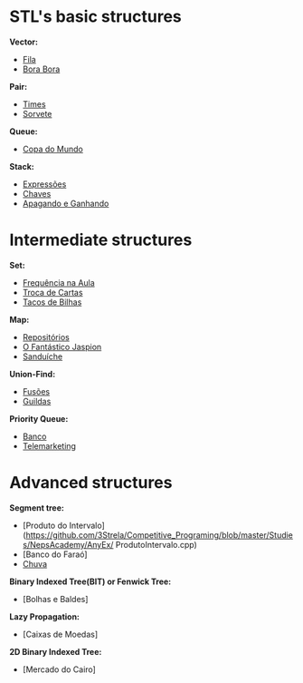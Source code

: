 # STL's basic structures
**Vector:**
- [Fila](https://github.com/3Strela/Competitive_Programing/blob/master/Studies/NepsAcademy/AnyEx/Operacoes.cpp)
- [Bora Bora](https://github.com/3Strela/Competitive_Programing/blob/master/Studies/NepsAcademy/AnyEx/CriteriosDivisibilidadeIII.cpp)

**Pair:**
- [Times](https://github.com/3Strela/Competitive_Programing/blob/master/Studies/NepsAcademy/AnyEx/Times.cpp)
- [Sorvete](https://github.com/3Strela/Competitive_Programing/blob/master/Studies/NepsAcademy/AnyEx/Sorvete.cpp)

**Queue:**
- [Copa do Mundo](https://github.com/3Strela/Competitive_Programing/blob/master/Studies/NepsAcademy/AnyEx/CopaMundo2010.cpp)

**Stack:**
- [Expressões](https://github.com/3Strela/Competitive_Programing/blob/master/Studies/NepsAcademy/AnyEx/Expressoes.cpp)
- [Chaves](https://github.com/3Strela/Competitive_Programing/blob/master/Studies/NepsAcademy/AnyEx/Chaves.cpp)
- [Apagando e Ganhando](https://github.com/3Strela/Competitive_Programing/blob/master/Studies/NepsAcademy/AnyEx/Apagando&Ganhando.cpp)

# Intermediate structures
**Set:**
- [Frequência na Aula](https://github.com/3Strela/Competitive_Programing/blob/master/Studies/NepsAcademy/AnyEx/FrequenciaAula.cpp)
- [Troca de Cartas](https://github.com/3Strela/Competitive_Programing/blob/master/Studies/NepsAcademy/AnyEx/TrocaCartas.cpp)
- [Tacos de Bilhas](https://github.com/3Strela/Competitive_Programing/blob/master/Studies/NepsAcademy/AnyEx/TacosBilhar.cpp)

**Map:**
- [Repositórios](https://github.com/3Strela/Competitive_Programing/blob/master/Studies/NepsAcademy/AnyEx/Repositorios.cpp)
- [O Fantástico Jaspion](https://github.com/3Strela/Competitive_Programing/blob/master/Studies/NepsAcademy/AnyEx/Jaspion.cpp)
- [Sanduíche](https://github.com/3Strela/Competitive_Programing/blob/master/Studies/NepsAcademy/AnyEx/Sanduiche.cpp)

**Union-Find:**
- [Fusões](https://github.com/3Strela/Competitive_Programing/blob/master/Studies/NepsAcademy/AnyEx/Fusoes.cpp)
- [Guildas](https://github.com/3Strela/Competitive_Programing/blob/master/Studies/NepsAcademy/AnyEx/Guildas.cpp)

**Priority Queue:**
- [Banco](https://github.com/3Strela/Competitive_Programing/blob/master/Studies/NepsAcademy/AnyEx/Banco.cpp)
- [Telemarketing](https://github.com/3Strela/Competitive_Programing/blob/master/Studies/NepsAcademy/AnyEx/Telemarketing.cpp)

# Advanced structures
**Segment tree:**
- [Produto do Intervalo](https://github.com/3Strela/Competitive_Programing/blob/master/Studies/NepsAcademy/AnyEx/
ProdutoIntervalo.cpp)
- [Banco do Faraó]
- [Chuva](https://github.com/3Strela/Competitive_Programing/blob/master/Studies/NepsAcademy/AnyEx/Chuva.cpp)

**Binary Indexed Tree(BIT) or Fenwick Tree:**
- [Bolhas e Baldes]

**Lazy Propagation:**
- [Caixas de Moedas]

**2D Binary Indexed Tree:**
- [Mercado do Cairo]